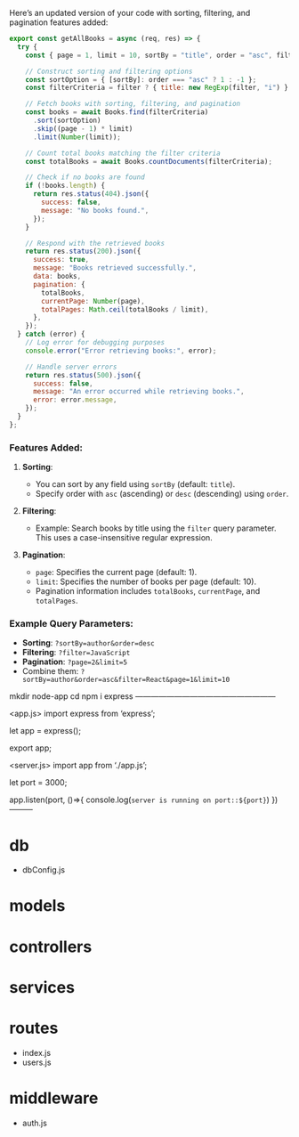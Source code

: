 Here’s an updated version of your code with sorting, filtering, and pagination features added:  

```javascript
export const getAllBooks = async (req, res) => {
  try {
    const { page = 1, limit = 10, sortBy = "title", order = "asc", filter } = req.query;

    // Construct sorting and filtering options
    const sortOption = { [sortBy]: order === "asc" ? 1 : -1 };
    const filterCriteria = filter ? { title: new RegExp(filter, "i") } : {}; // Example: filtering by title

    // Fetch books with sorting, filtering, and pagination
    const books = await Books.find(filterCriteria)
      .sort(sortOption)
      .skip((page - 1) * limit)
      .limit(Number(limit));

    // Count total books matching the filter criteria
    const totalBooks = await Books.countDocuments(filterCriteria);

    // Check if no books are found
    if (!books.length) {
      return res.status(404).json({
        success: false,
        message: "No books found.",
      });
    }

    // Respond with the retrieved books
    return res.status(200).json({
      success: true,
      message: "Books retrieved successfully.",
      data: books,
      pagination: {
        totalBooks,
        currentPage: Number(page),
        totalPages: Math.ceil(totalBooks / limit),
      },
    });
  } catch (error) {
    // Log error for debugging purposes
    console.error("Error retrieving books:", error);

    // Handle server errors
    return res.status(500).json({
      success: false,
      message: "An error occurred while retrieving books.",
      error: error.message,
    });
  }
};
```

### Features Added:
1. **Sorting**:
   - You can sort by any field using `sortBy` (default: `title`).
   - Specify order with `asc` (ascending) or `desc` (descending) using `order`.

2. **Filtering**:
   - Example: Search books by title using the `filter` query parameter. This uses a case-insensitive regular expression.

3. **Pagination**:
   - `page`: Specifies the current page (default: 1).
   - `limit`: Specifies the number of books per page (default: 10).
   - Pagination information includes `totalBooks`, `currentPage`, and `totalPages`.

### Example Query Parameters:
- **Sorting**: `?sortBy=author&order=desc`
- **Filtering**: `?filter=JavaScript`
- **Pagination**: `?page=2&limit=5`
- Combine them: `?sortBy=author&order=asc&filter=React&page=1&limit=10`


mkdir node-app
cd 
npm i express 
——————————————————

<app.js>
import express from ‘express’;

let app = express();

export app;

<server.js>
import app from ‘./app.js’;

let port = 3000;

app.listen(port, ()=>{
	console.log(`server is running on port::${port}`)
})
———
# db
- dbConfig.js
# models
# controllers
# services
# routes
- index.js
- users.js
# middleware
- auth.js
